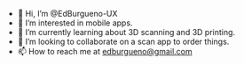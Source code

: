 - 👋 Hi, I’m @EdBurgueno-UX
- 👀 I’m interested in mobile apps.
- 🌱 I’m currently learning about 3D scanning and 3D printing.
- 💞️ I’m looking to collaborate on a scan app to order things.
- 📫 How to reach me at edburgueno@gmail.com


